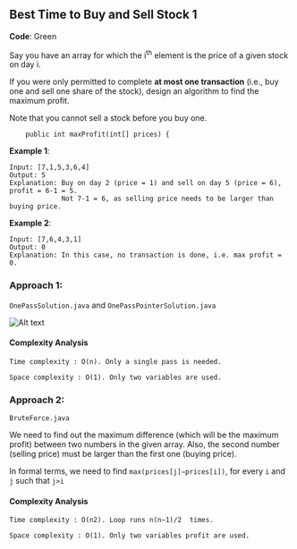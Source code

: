 ## Best Time to Buy and Sell Stock 1

**Code**: Green

Say you have an array for which the i<sup>th</sup> element is the price of a given stock on day i.

If you were only permitted to complete **at most one transaction** (i.e., buy one and sell one share of the stock), design an algorithm to find the maximum profit.

Note that you cannot sell a stock before you buy one.

```{Java}
    public int maxProfit(int[] prices) {
```

__Example 1__:
```
Input: [7,1,5,3,6,4]
Output: 5
Explanation: Buy on day 2 (price = 1) and sell on day 5 (price = 6), profit = 6-1 = 5.
             Not 7-1 = 6, as selling price needs to be larger than buying price.
```

__Example 2__:
```
Input: [7,6,4,3,1]
Output: 0
Explanation: In this case, no transaction is done, i.e. max profit = 0.
```

### Approach 1: 

```OnePassSolution.java``` and ```OnePassPointerSolution.java```

![Alt text](images/121_profit_graph.png?raw=true "Maximum Profit")

#### Complexity Analysis

    Time complexity : O(n). Only a single pass is needed.

    Space complexity : O(1). Only two variables are used.

### Approach 2: 

```BruteForce.java``` 

We need to find out the maximum difference (which will be the maximum profit) between two numbers in the given array. Also, the second number (selling price) must be larger than the first one (buying price).

In formal terms, we need to find ```max⁡(prices[j]−prices[i])```, for every ```i``` and ```j``` such that ```j>i```

#### Complexity Analysis

    Time complexity : O(n2). Loop runs n(n−1)/2 ​ times.

    Space complexity : O(1). Only two variables profit are used. 
